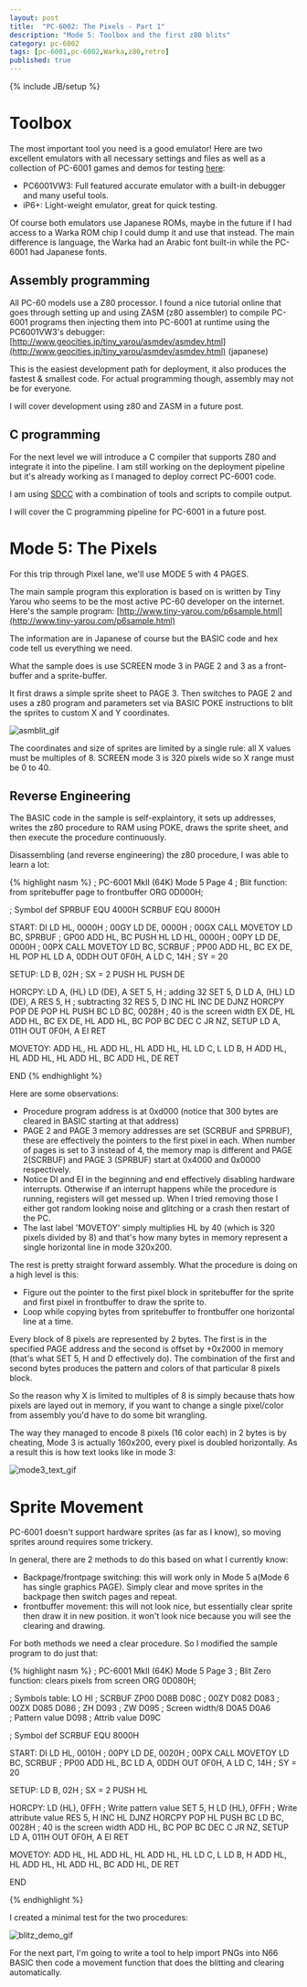 ```yaml
---
layout: post
title:  "PC-6002: The Pixels - Part 1"
description: "Mode 5: Toolbox and the first z80 blits"
category: pc-6002
tags: [pc-6001,pc-6002,Warka,z80,retro]
published: true
---
```


{% include JB/setup %}

[asmblit_gif]: {{site.baseurl}}assets/photos/pc6002/asmblit.gif
[blitz_demo_gif]: {{site.baseurl}}assets/photos/pc6002/blitz_demo.gif
[mode3_text_gif]: {{site.baseurl}}assets/photos/pc6002/mode3_text.gif

# Toolbox

The most important tool you need is a good emulator! Here are two excellent emulators with all necessary settings and files as well as a collection of PC-6001 games and demos for testing [here](https://mega.nz/#!yugQDCqY!KZSDhtveWfBtMtP8Qx8s-GudQO7hdkIxOciNmjjuX7c):

- PC6001VW3: Full featured accurate emulator with a built-in debugger and many useful tools.
- iP6+: Light-weight emulator, great for quick testing.

Of course both emulators use Japanese ROMs, maybe in the future if I had access to a Warka ROM chip I could dump it and use that instead. The main difference is language, the Warka had an Arabic font built-in while the PC-6001 had Japanese fonts.

## Assembly programming

All PC-60 models use a Z80 processor. I found a nice tutorial online that goes through setting up and using ZASM (z80 assembler) to compile PC-6001 programs then injecting them into PC-6001 at runtime using the PC6001VW3's debugger: [http://www.geocities.jp/tiny_yarou/asmdev/asmdev.html](http://www.geocities.jp/tiny_yarou/asmdev/asmdev.html) (japanese)

This is the easiest development path for deployment, it also produces the fastest & smallest code. For actual programming though, assembly may not be for everyone.

I will cover development using z80 and ZASM in a future post.

## C programming

For the next level we will introduce a C compiler that supports Z80 and integrate it into the pipeline. I am still working on the deployment pipeline but it's already working as I managed to deploy correct PC-6001 code.

I am using [SDCC](http://sdcc.sourceforge.net/) with a combination of tools and scripts to compile output.

I will cover the C programming pipeline for PC-6001 in a future post.

# Mode 5: The Pixels

For this trip through Pixel lane, we'll use MODE 5 with 4 PAGES.

The main sample program this exploration is based on is written by Tiny Yarou who seems to be the most active PC-60 developer on the internet. Here's the sample program: [http://www.tiny-yarou.com/p6sample.html](http://www.tiny-yarou.com/p6sample.html)

The information are in Japanese of course but the BASIC code and hex code tell us everything we need.

What the sample does is use SCREEN mode 3 in PAGE 2 and 3 as a front-buffer and a sprite-buffer.

It first draws a simple sprite sheet to PAGE 3. Then switches to PAGE 2 and uses a z80 program and parameters set via BASIC POKE instructions to blit the sprites to custom X and Y coordinates.

![asmblit_gif]

The coordinates and size of sprites are limited by a single rule: all X values must be multiples of 8. SCREEN mode 3 is 320 pixels wide so X range must be 0 to 40.

## Reverse Engineering

The BASIC code in the sample is self-explaintory, it sets up addresses, writes the z80 procedure to RAM using POKE, draws the sprite sheet, and then execute the procedure continuously.

Disassembling (and reverse engineering) the z80 procedure, I was able to learn a lot: 

{% highlight nasm %}
; PC-6001 MkII (64K) Mode 5 Page 4
; Blit function: from spritebuffer page to frontbuffer
ORG 0D000H;

; Symbol def 
SPRBUF EQU 4000H
SCRBUF EQU 8000H

START:
	DI
	LD HL, 0000H	; 00GY
	LD DE, 0000H	; 00GX
	CALL MOVETOY
	LD BC, SPRBUF	; GP00
	ADD HL, BC
	PUSH HL
	LD HL, 0000H	; 00PY
	LD DE, 0000H	; 00PX
	CALL MOVETOY
	LD BC, SCRBUF	; PP00
	ADD HL, BC
	EX DE, HL
	POP HL
	LD A, 0DDH
	OUT 0F0H, A
	LD C, 14H		; SY = 20

SETUP:
	LD B, 02H		; SX = 2
	PUSH HL
	PUSH DE
	
HORCPY:
	LD A, (HL)
	LD (DE), A
	SET 5, H		; adding 32
	SET 5, D
	LD A, (HL)
	LD (DE), A
	RES 5, H		; subtracting 32
	RES 5, D
	INC HL
	INC DE
	DJNZ HORCPY
	POP DE
	POP HL
	PUSH BC
	LD BC, 0028H	; 40 is the screen width
	EX DE, HL
	ADD HL, BC
	EX DE, HL
	ADD HL, BC
	POP BC
	DEC C
	JR NZ, SETUP
	LD A, 011H
	OUT 0F0H, A
	EI
	RET
	
MOVETOY:
	ADD HL, HL
	ADD HL, HL
	ADD HL, HL
	LD C, L
	LD B, H
	ADD HL, HL
	ADD HL, HL
	ADD HL, BC
	ADD HL, DE
	RET
	
END
{% endhighlight %}

Here are some observations:

- Procedure program address is at 0xd000 (notice that 300 bytes are cleared in BASIC starting at that address)
- PAGE 2 and PAGE 3 memory addresses are set (SCRBUF and SPRBUF), these are effectively the pointers to the first pixel in each. When number of pages is set to 3 instead of 4, the memory map is different and PAGE 2(SCRBUF) and PAGE 3 (SPRBUF) start at 0x4000 and 0x0000 respectively.
- Notice DI and EI in the beginning and end effectively disabling hardware interrupts. Otherwise if an interrupt happens while the procedure is running, registers will get messed up. When I tried removing those I either got random looking noise and glitching or a crash then restart of the PC.
- The last label 'MOVETOY' simply multiplies HL by 40 (which is 320 pixels divided by 8) and that's how many bytes in memory represent a single horizontal line in mode 320x200.

The rest is pretty straight forward assembly. What the procedure is doing on a high level is this:

- Figure out the pointer to the first pixel block in spritebuffer for the sprite and first pixel in frontbuffer to draw the sprite to.
- Loop while copying bytes from spritebuffer to frontbuffer one horizontal line at a time.


Every block of 8 pixels are represented by 2 bytes. The first is in the specified PAGE address and the second is offset by +0x2000 in memory (that's what SET 5, H and D effectively do). The combination of the first and second bytes produces the pattern and colors of that particular 8 pixels block.

So the reason why X is limited to multiples of 8 is simply because thats how pixels are layed out in memory, if you want to change a single pixel/color from assembly you'd have to do some bit wrangling.

The way they managed to encode 8 pixels (16 color each) in 2 bytes is by cheating, Mode 3 is actually 160x200, every pixel is doubled horizontally. As a result this is how text looks like in mode 3:

![mode3_text_gif]

# Sprite Movement

PC-6001 doesn't support hardware sprites (as far as I know), so moving sprites around requires some trickery.

In general, there are 2 methods to do this based on what I currently know:

- Backpage/frontpage switching: this will work only in Mode 5 a(Mode 6 has single graphics PAGE). Simply clear and move sprites in the backpage then switch pages and repeat.
- frontbuffer movement: this will not look nice, but essentially clear sprite then draw it in new position. it won't look nice because you will see the clearing and drawing.

For both methods we need a clear procedure. So I modified the sample program to do just that:

{% highlight nasm %}
; PC-6001 MkII (64K) Mode 5 Page 3
; Blit Zero function: clears pixels from screen
ORG 0D080H;

; Symbols table:	LO	 HI
; SCRBUF ZP00		D08B D08C
; 00ZY				D082 D083
; 00ZX				D085 D086
; ZH				D093
; ZW				D095
; Screen width/8	D0A5 D0A6				
; Pattern value		D098
; Attrib value		D09C

; Symbol def 
SCRBUF EQU 8000H

START:
	DI
	LD HL, 0010H	; 00PY
	LD DE, 0020H	; 00PX
	CALL MOVETOY
	LD BC, SCRBUF	; PP00
	ADD HL, BC
	LD A, 0DDH
	OUT 0F0H, A
	LD C, 14H		; SY = 20

SETUP:
	LD B, 02H		; SX = 2
	PUSH HL
	
HORCPY:
	LD (HL), 0FFH	; Write pattern value
	SET 5, H
	LD (HL), 0FFH	; Write attribute value
	RES 5, H
	INC HL
	DJNZ HORCPY
	POP HL
	PUSH BC
	LD BC, 0028H	; 40 is the screen width
	ADD HL, BC
	POP BC
	DEC C
	JR NZ, SETUP
	LD A, 011H
	OUT 0F0H, A
	EI
	RET
	
MOVETOY:
	ADD HL, HL
	ADD HL, HL
	ADD HL, HL
	LD C, L
	LD B, H
	ADD HL, HL
	ADD HL, HL
	ADD HL, BC
	ADD HL, DE
	RET
	
END

{% endhighlight %}

I created a minimal test for the two procedures:

![blitz_demo_gif]

For the next part, I'm going to write a tool to help import PNGs into N66 BASIC then code a movement function that does the blitting and clearing automatically.


